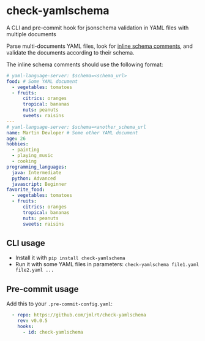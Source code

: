 # check-yamlschema

A CLI and pre-commit hook for jsonschema validation in YAML files with multiple documents

Parse multi-documents YAML files, look for [inline schema comments][], and validate the documents according to their schema.

The inline schema comments should use the following format:

```yaml
# yaml-language-server: $schema=<schema_url>
food: # Some YAML document
  - vegetables: tomatoes
  - fruits:
      citrics: oranges
      tropical: bananas
      nuts: peanuts
      sweets: raisins
---
# yaml-language-server: $schema=<another_schema_url
name: Martin Devloper # Some other YAML document
age: 26
hobbies:
  - painting
  - playing_music
  - cooking
programming_languages:
  java: Intermediate
  python: Advanced
  javascript: Beginner
favorite_food:
  - vegetables: tomatoes
  - fruits:
      citrics: oranges
      tropical: bananas
      nuts: peanuts
      sweets: raisins
```

## CLI usage

- Install it with `pip install check-yamlschema`
- Run it with some YAML files in parameters: `check-yamlschema file1.yaml file2.yaml ...`

## Pre-commit usage

Add this to your `.pre-commit-config.yaml`:

```yaml
  - repo: https://github.com/jmlrt/check-yamlschema
    rev: v0.0.5
    hooks:
      - id: check-yamlschema
```

[inline schema comments]: https://github.com/redhat-developer/yaml-language-server/blob/762209ccdfca713d203ead757698a47ad3cabf50/README.md#using-inlined-schema
